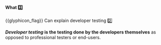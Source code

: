 <div id="title">

#### What :two:

</div>

<span id="prereqs"></span>

<span id="outcomes">{{glyphicon_flag}} Can explain developer testing :two:</span>

<div id="body">

**_Developer testing_ is the testing done by the developers themselves** as opposed to professional testers or end-users.

</div>

<div id="extras">
</div>